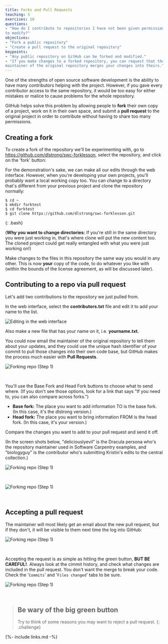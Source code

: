 ```yaml
---
title: Forks and Pull Requests
teaching: 5
exercises: 10
questions:
- "How do I contribute to repositories I have not been given permission
to modify?"
objectives:
- "Fork a public repository"
- "Create a pull request to the original repository"
keypoints:
- "Any public repository on GitHub can be forked and modified."
- "If you make changes to a forked repository, you can request that the
maintainer of the original repository merges your changes into theirs."
---
```


One of the strengths of open source software development is the ability to 
have many contributors helping with the project. However, if you gave every
contributor access to the same repository, it would be too easy for either
mistakes or malice to cause problems for the whole repository. 

GitHub helps solve this problem by allowing people to **fork** their own copy of a project,
work on it in their own space, and submit a **pull request** to the original
project in order to contribute without having to share too many permissions.

## Creating a fork

To create a fork of the repository we'll be experimenting with, go to https://github.com/dlstrong/swc-forklesson,
select the repository, and click on the 'fork' button:

For the demonstration's sake, we can make all our edits through the web interface. However, when you're
developing your own projects, you'll probably want a local working copy too. You can change to a directory that's
different from your previous project and clone the repository normally:

~~~
$ cd ~
$ mkdir forktest
$ cd forktest
$ git clone https://github.com/dlstrong/swc-forklesson.git
~~~
{: .bash}

(**Why you want to change directories:** If you're still in the same directory you
were just working in, that's where clone will put the new content too.
The cloned project could get really entangled with what you were just working on!)

Make changes to the files in this repository the same way you would in
 any other. This is now **your** copy of the code, to do whatever you
 like with (within the bounds of the license agreement, as will be
 discussed later). 


## Contributing to a repo via pull request

Let's add two contributions to the repository we just pulled from.

In the web interface, select the **contributors.txt** file and edit it 
to add your name to the list.

![Editing in the web interface](../fig/git-web-edit.png)

Also make a new file that has your name on it, i.e. **yourname.txt.**

You could now email the maintainer of the original repository to tell
 them about your updates, and they could use
 the unique hash identifier of your commit to pull those changes into
 their own code base, but GitHub makes the process much easier with
 **Pull Requests**.

![Forking repo (Step 1)](../fig/github-fork-02.png)

&nbsp;

You'll use the Base Fork and Head Fork buttons to choose what to send where. (If you don't see those options, look for a link that says "If you need to, you can also compare across forks.")

* **Base fork:** The place you want to add information TO is the base fork. (In this case, it's the dlstrong version.)
* **Head fork:** The place you want to bring information FROM is the head fork. (In this case, it's your version.)

Compare the changes you want to add to your pull request and send it off.

(In the screen shots below, "deliciouslyevil" is the Dracula persona who's the repository maintainer
used in Software Carpentry examples, and "biologyguy" is the contributor who's submitting Kristin's
edits to the central collection.)

![Forking repo (Step 1)](../fig/github-fork-03.png)

&nbsp;

![Forking repo (Step 1)](../fig/github-fork-04.png)

&nbsp;

## Accepting a pull request

The maintainer will most likely get an email about the new pull request,
 but if they don't, it will be visible to them next time the log into
 GitHub:

![Forking repo (Step 1)](../fig/github-fork-05.png)

&nbsp;

Accepting the request is as simple as hitting the green button, **BUT BE
 CAREFUL!**. Always look at the cimmit history, and check what changes
 are included in the pull request. You don't want the merge to break
 your code. Check the '`Commits`' and '`Files changed`' tabs to be sure.

![Forking repo (Step 1)](../fig/github-fork-06.png)

&nbsp;


> ## Be wary of the big green button
>
> Try to think of some reasons you may want to reject a pull request.
{: .challenge}


{%- include links.md -%}
